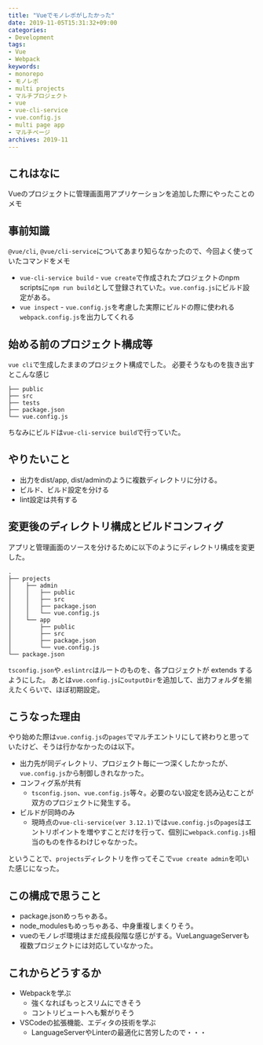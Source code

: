 ```yaml
---
title: "Vueでモノレポがしたかった"
date: 2019-11-05T15:31:32+09:00
categories:
- Development  
tags: 
- Vue
- Webpack
keywords: 
- monorepo
- モノレポ
- multi projects
- マルチプロジェクト
- vue
- vue-cli-service
- vue.config.js
- multi page app
- マルチページ
archives: 2019-11
---
```


## これはなに

Vueのプロジェクトに管理画面用アプリケーションを追加した際にやったことのメモ

## 事前知識

`@vue/cli`, `@vue/cli-service`についてあまり知らなかったので、今回よく使っていたコマンドをメモ

- `vue-cli-service build` - `vue create`で作成されたプロジェクトのnpm scriptsに`npm run build`として登録されていた。`vue.config.js`にビルド設定がある。
- `vue inspect` - `vue.config.js`を考慮した実際にビルドの際に使われる`webpack.config.js`を出力してくれる

## 始める前のプロジェクト構成等

`vue cli`で生成したままのプロジェクト構成でした。
必要そうなものを抜き出すとこんな感じ

```tree
├── public
├── src
├── tests
├── package.json
└── vue.config.js
```

ちなみにビルドは`vue-cli-service build`で行っていた。

## やりたいこと

- 出力をdist/app, dist/adminのように複数ディレクトリに分ける。
- ビルド、ビルド設定を分ける
- lint設定は共有する

## 変更後のディレクトリ構成とビルドコンフィグ

アプリと管理画面のソースを分けるために以下のようにディレクトリ構成を変更した。

```tree
.
├── projects
│    ├── admin
│    │   ├── public
│    │   ├── src
│    │   ├── package.json
│    │   └── vue.config.js
│    └── app
│        ├── public
│        ├── src
│        ├── package.json
│        └── vue.config.js
└── package.json
```

`tsconfig.json`や`.eslintrc`はルートのものを、各プロジェクトが extends するようにした。
あとは`vue.config.js`に`outputDir`を追加して、出力フォルダを揃えたくらいで、ほぼ初期設定。

## こうなった理由

やり始めた際は`vue.config.js`の`pages`でマルチエントリにして終わりと思っていたけど、そうは行かなかったのは以下。

- 出力先が同ディレクトリ、プロジェクト毎に一つ深くしたかったが、`vue.config.js`から制御しきれなかった。
- コンフィグ系が共有
    - `tsconfig.json`、`vue.config.js`等々。必要のない設定を読み込むことが双方のプロジェクトに発生する。
- ビルドが同時のみ
    - 現時点の`vue-cli-service(ver 3.12.1)`では`vue.config.js`の`pages`はエントリポイントを増やすことだけを行って、個別に`webpack.config.js`相当のものを作るわけじゃなかった。

ということで、`projects`ディレクトリを作ってそこで`vue create admin`を叩いた感じになった。

## この構成で思うこと

- package.jsonめっちゃある。
- node_modulesもめっちゃある、中身重複しまくりそう。
- vueのモノレポ環境はまだ成長段階な感じがする。VueLanguageServerも複数プロジェクトには対応していなかった。

## これからどうするか

- Webpackを学ぶ
    - 強くなればもっとスリムにできそう
    - コントリビュートへも繋がりそう
- VSCodeの拡張機能、エディタの技術を学ぶ
    - LanguageServerやLinterの最適化に苦労したので・・・
